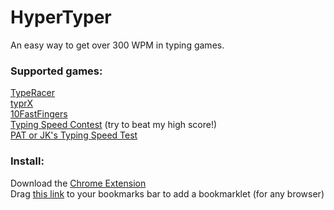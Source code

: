 HyperTyper
==========

An easy way to get over 300 WPM in typing games.

<h3> Supported games: </h3>
<a href='http://play.typeracer.com/'>TypeRacer</a> <br>
<a href='http://app.typrx.com/'>typrX</a> <br>
<a href='http://10fastfingers.com/'>10FastFingers</a> <br>
<a href='http://typingspeedcontest.com/'>Typing Speed Contest</a> (try to beat my high score!) <br>
<a href='http://patorjk.com/typing-speed-test/'>PAT or JK's Typing Speed Test</a> 
<h3> Install: </h3>
Download the <a href='https://chrome.google.com/webstore/detail/hypertyper/emlnlmijjaghanenmpdjdckanpdinpgn'>Chrome Extension</a> <br>
Drag
<a class="bookmarklet" href="javascript:(function()%7Bfor(var%20textOptions%3D%5B%22nonHideableWords%20unselectable%22%2C%22cw-QuotePanel-textToTypePanel%22%2C%22row1%22%2C%22practiceText%22%2C%22textData%22%5D%2CinputBoxOptions%3D%5B%22txtInput%22%2C%22cw-TypedinputBox%20race-go%22%2C%22form-control%22%2C%22tentry%22%2C%22userData%22%5D%2Cwebsite%3D-1%2CclassOrId%3D-1%2Cw%3D0%3Bw%3CtextOptions.length%3Bw%2B%2B)if(null!%3Ddocument.getElementsByClassName(textOptions%5Bw%5D)%5B0%5D)%7Bwebsite%3Dw%3BclassOrId%3D0%3Bbreak%7Delse%20if(null!%3Ddocument.getElementById(textOptions%5Bw%5D))%7Bwebsite%3Dw%3BclassOrId%3D1%3Bbreak%7Dif(-1%3Cwebsite%26%26-1%3CclassOrId)%7Bvar%20text%3B0%3D%3D%3DclassOrId%3Ftext%3Ddocument.getElementsByClassName(textOptions%5Bwebsite%5D)%5B0%5D.textContent%3A1%3D%3D%3DclassOrId%26%26(text%3Ddocument.getElementById(textOptions%5Bwebsite%5D).textContent)%3Bvar%20numWords%3Dtext.split(%22%20%22).length%2CinputBox%3Bnull!%3Ddocument.getElementsByClassName(inputBoxOptions%5Bwebsite%5D)%5B0%5D%3FinputBox%3Ddocument.getElementsByClassName(inputBoxOptions%5Bwebsite%5D)%5B0%5D%3Anull!%3Ddocument.getElementById(inputBoxOptions%5Bwebsite%5D)%26%26(inputBox%3Ddocument.getElementById(inputBoxOptions%5Bwebsite%5D))%3Bi%3D0%3Bvar%20addWord%3Dfunction()%7Bif(!(i%3E%3DnumWords))if(word%3Dtext.split(%22%20%22)%5Bi%2B%2B%5D%2C3%3D%3D%3Dwebsite)for(inputBox.value%3D%22%22%2Cl%3D0%3Bl%3Cword.length%3Bl%2B%2B)inputBox.value%2B%3Dword%5Bl%5D%3Belse%20inputBox.value%3Dword%7D%3BaddWord()%3Bwindow.onkeyup%3Dfunction(a)%7B32%3D%3D(a.keyCode%3Fa.keyCode%3Aa.which)%26%26addWord()%7D%7D%7D)()">this link</a>
to your bookmarks bar to add a bookmarklet (for any browser) <br>
